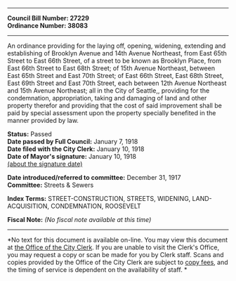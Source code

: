 * * * * *  
  
**Council Bill Number: [](#h0)[](#h2)27229**   
**Ordinance Number: 38083**  
  
* * * * *  
  
An ordinance providing for the laying off, opening, widening, extending and establishing of Brooklyn Avenue and 14th Avenue Northeast, from East 65th Street to East 66th Street, of a street to be known as Brooklyn Place, from East 66th Street to East 68th Street; of 15th Avenue Northeast, between East 65th Street and East 70th Street; of East 66th Street, East 68th Street, East 69th Street and East 70th Street, each between 12th Avenue Northeast and 15th Avenue Northeast; all in the City of Seattle,, providing for the condemnation, appropriation, taking and damaging of land and other property therefor and providing that the cost of said improvement shall be paid by special assessment upon the property specially benefited in the manner provided by law.  
  
**Status:** Passed   
**Date passed by Full Council:** January 7, 1918   
**Date filed with the City Clerk:** January 10, 1918   
**Date of Mayor's signature:** January 10, 1918   
[(about the signature date)](/~public/approvaldate.htm)   
  
  
**Date introduced/referred to committee:** December 31, 1917   
**Committee:** Streets & Sewers   
  
**Index Terms:** STREET-CONSTRUCTION, STREETS, WIDENING, LAND-ACQUISITION, CONDEMNATION, ROOSEVELT  
  
**Fiscal Note:** *(No fiscal note available at this time)*  
  
* * * * *  
  
*No text for this document is available on-line. You may view this document at [the Office of the City Clerk](http://www.seattle.gov/leg/clerk/contactUs.htm). If you are unable to visit the Clerk's Office, you may request a copy or scan be made for you by Clerk staff. Scans and copies provided by the Office of the City Clerk are subject to [copy fees](http://clerk.seattle.gov/~public/clerkfees.htm), and the timing of service is dependent on the availability of staff. *  
  
  
